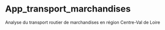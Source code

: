 # App_transport_marchandises
Analyse du transport routier de marchandises en région Centre-Val de Loire
